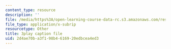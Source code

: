 ```yaml
---
content_type: resource
description: ''
file: /media/https%3A/open-learning-course-data-rc.s3.amazonaws.com/res-6-012-introduction-to-probability-spring-2018/2d4ae70ba3f198b4616920edbcea4ed3_T_Q3M_HV94w.srt
file_type: application/x-subrip
resourcetype: Other
title: 3play caption file
uid: 2d4ae70b-a3f1-98b4-6169-20edbcea4ed3
---
```

